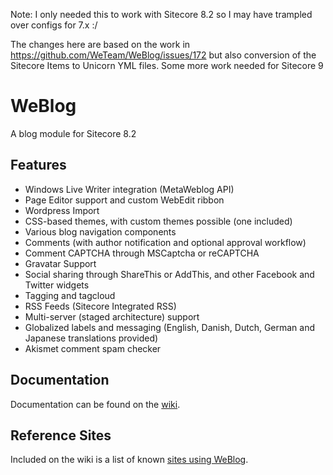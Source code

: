 Note: I only needed this to work with Sitecore 8.2 so I may have trampled over configs for 7.x :/

The changes here are based on the work in https://github.com/WeTeam/WeBlog/issues/172 but also conversion of the Sitecore Items to Unicorn YML files.
Some more work needed for Sitecore 9

# WeBlog #

A blog module for Sitecore 8.2

## Features ##

- Windows Live Writer integration (MetaWeblog API)
- Page Editor support and custom WebEdit ribbon
- Wordpress Import
- CSS-based themes, with custom themes possible (one included)
- Various blog navigation components
- Comments (with author notification and optional approval workflow)
- Comment CAPTCHA through MSCaptcha or reCAPTCHA
- Gravatar Support
- Social sharing through ShareThis or AddThis, and other Facebook and Twitter widgets
- Tagging and tagcloud
- RSS Feeds (Sitecore Integrated RSS)
- Multi-server (staged architecture) support
- Globalized labels and messaging (English, Danish, Dutch, German and Japanese translations provided)
- Akismet comment spam checker

## Documentation ##

Documentation can be found on the [wiki](https://github.com/WeTeam/WeBlog/wiki).

## Reference Sites ##

Included on the wiki is a list of known [sites using WeBlog](https://github.com/WeTeam/WeBlog/wiki/Sites-Running-WeBlog).
